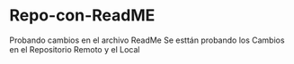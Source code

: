 # Repo-con-ReadME
Probando cambios en el archivo ReadMe
Se esttán probando los Cambios en el Repositorio Remoto y el Local
